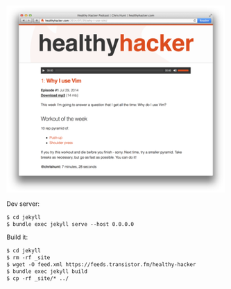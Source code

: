 [![](img/screenshot.png)](http://www.healthyhacker.com)

Dev server:

```
$ cd jekyll
$ bundle exec jekyll serve --host 0.0.0.0
```

Build it:

```
$ cd jekyll
$ rm -rf _site
$ wget -O feed.xml https://feeds.transistor.fm/healthy-hacker
$ bundle exec jekyll build
$ cp -rf _site/* ../
```
